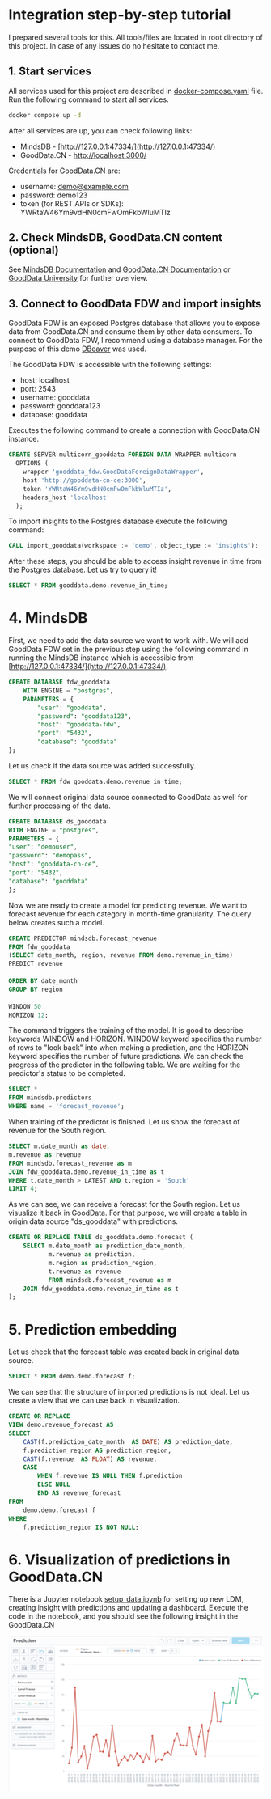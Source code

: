 # Integration step-by-step tutorial

I prepared several tools for this. All tools/files are located in root directory of this project. In case of any issues do no hesitate to contact me.

## 1. Start services

All services used for this project are described in [docker-compose.yaml](docker-compose.yaml) file.
Run the following command to start all services.

```bash
docker compose up -d
```

After all services are up, you can check following links:
* MindsDB - [http://127.0.0.1:47334/](http://127.0.0.1:47334/)
* GoodData.CN - [http://localhost:3000/](http://localhost:3000/)

Credentials for GoodData.CN are:
* username: demo@example.com
* password: demo123
* token (for REST APIs or SDKs): YWRtaW46Ym9vdHN0cmFwOmFkbWluMTIz

## 2. Check MindsDB, GoodData.CN content (optional)

See [MindsDB Documentation](https://docs.mindsdb.com/) and [GoodData.CN Documentation](https://www.gooddata.com/developers/cloud-native/doc/) or [GoodData University](https://university.gooddata.com/page/gooddatacn) for further overview.

## 3. Connect to GoodData FDW and import insights

GoodData FDW is an exposed Postgres database that allows you to expose data from GoodData.CN and consume them by other data consumers.
To connect to GoodData FDW, I recommend using a database manager. For the purpose of this demo [DBeaver](https://dbeaver.io/) was used.

The GoodData FDW is accessible with the following settings:
* host: localhost
* port: 2543
* username: gooddata
* password: gooddata123
* database: gooddata

Executes the following command to create a connection with GoodData.CN instance.

```sql
CREATE SERVER multicorn_gooddata FOREIGN DATA WRAPPER multicorn
  OPTIONS (
    wrapper 'gooddata_fdw.GoodDataForeignDataWrapper',
    host 'http://gooddata-cn-ce:3000',
    token 'YWRtaW46Ym9vdHN0cmFwOmFkbWluMTIz',
    headers_host 'localhost'
  );
```
To import insights to the Postgres database execute the following command:
```sql
CALL import_gooddata(workspace := 'demo', object_type := 'insights');
```
After these steps, you should be able to access insight revenue in time from the Postgres database.
Let us try to query it!
```sql
SELECT * FROM gooddata.demo.revenue_in_time;
```

# 4. MindsDB

First, we need to add the data source we want to work with. We will add GoodData FDW set in the previous step using the following command in running the MindsDB instance which is accessible from [http://127.0.0.1:47334/](http://127.0.0.1:47334/).

```sql
CREATE DATABASE fdw_gooddata
    WITH ENGINE = "postgres",
    PARAMETERS = {
        "user": "gooddata",
        "password": "gooddata123",
        "host": "gooddata-fdw", 
        "port": "5432",
        "database": "gooddata"
};
```
Let us check if the data source was added successfully.

```sql
SELECT * FROM fdw_gooddata.demo.revenue_in_time;
```

We will connect original data source connected to GoodData as well for further processing of the data.

```sql
CREATE DATABASE ds_gooddata
WITH ENGINE = "postgres",
PARAMETERS = {
"user": "demouser",
"password": "demopass",
"host": "gooddata-cn-ce",
"port": "5432",
"database": "gooddata"
};
```

Now we are ready to create a model for predicting revenue. We want to forecast revenue for each category in month-time granularity. The query below creates such a model.

```sql
CREATE PREDICTOR mindsdb.forecast_revenue
FROM fdw_gooddata
(SELECT date_month, region, revenue FROM demo.revenue_in_time)
PREDICT revenue

ORDER BY date_month
GROUP BY region

WINDOW 50
HORIZON 12;
```

The command triggers the training of the model. It is good to describe keywords WINDOW and HORIZON. WINDOW keyword specifies the number of rows to "look back" into when making a prediction, and the HORIZON keyword specifies the number of future predictions.
We can check the progress of the predictor in the following table. We are waiting for the predictor's status to be completed.

```sql
SELECT *
FROM mindsdb.predictors
WHERE name = 'forecast_revenue';
```

When training of the predictor is finished. Let us show the forecast of revenue for the South region.

```sql
SELECT m.date_month as date,
m.revenue as revenue
FROM mindsdb.forecast_revenue as m
JOIN fdw_gooddata.demo.revenue_in_time as t
WHERE t.date_month > LATEST AND t.region = 'South'
LIMIT 4;
```

As we can see, we can receive a forecast for the South region. Let us visualize it back in GoodData. For that purpose, we will create a table in origin data source "ds_gooddata" with predictions.

```sql
CREATE OR REPLACE TABLE ds_gooddata.demo.forecast (
    SELECT m.date_month as prediction_date_month, 
           m.revenue as prediction, 
           m.region as prediction_region, 
           t.revenue as revenue 
           FROM mindsdb.forecast_revenue as m 
    JOIN fdw_gooddata.demo.revenue_in_time as t
);
```

# 5. Prediction embedding

Let us check that the forecast table was created back in original data source.

```sql
SELECT * FROM demo.demo.forecast f;
```

We can see that the structure of imported predictions is not ideal. Let us create a view that we can use back in visualization.

```sql
CREATE OR REPLACE 
VIEW demo.revenue_forecast AS
SELECT
    CAST(f.prediction_date_month  AS DATE) AS prediction_date,
    f.prediction_region AS prediction_region,
    CAST(f.revenue  AS FLOAT) AS revenue,
    CASE
        WHEN f.revenue IS NULL THEN f.prediction
        ELSE NULL
        END AS revenue_forecast
FROM
    demo.demo.forecast f
WHERE
    f.prediction_region IS NOT NULL;

```

# 6. Visualization of predictions in GoodData.CN

There is a Jupyter notebook [setup_data.ipynb](setup_data.ipynb) for setting up new LDM, creating insight with predictions and updating a dashboard.
Execute the code in the notebook, and you should see the following insight in the GoodData.CN


![Visualization of past and predicted revenue](content/images/prediction_insight.png)



